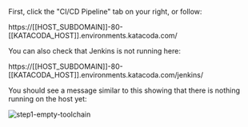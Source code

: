 First, click the "CI/CD Pipeline" tab on your right, or follow:

https://[[HOST_SUBDOMAIN]]-80-[[KATACODA_HOST]].environments.katacoda.com/

You can also check that Jenkins is not running here:

https://[[HOST_SUBDOMAIN]]-80-[[KATACODA_HOST]].environments.katacoda.com/jenkins/

You should see a message similar to this showing that there is nothing running on the host yet:

![step1-empty-toolchain](step1-empty-toolchain.png)
